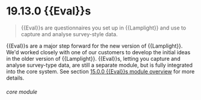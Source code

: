 # 19.13.0    {{Eval}}s

> {{Eval}}s are questionnaires you set up in {{Lamplight}} and use to capture and analyse survey-style data. 

{{Eval}}s are a major step forward for the new version of {{Lamplight}}. We'd worked closely with one of our customers to develop the initial ideas in the older version of {{Lamplight}}. {{Eval}}s, letting you capture and analyse survey-type data, are still a separate module, but is fully integrated into the core system. See section [15.0.0  {{Eval}}s module overview](/help/index/v/{{version}}/p/15.0.0) for more details. 

###### core module

